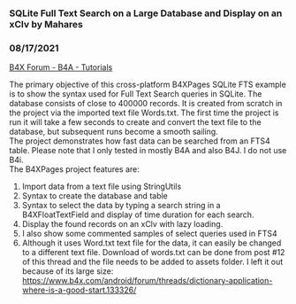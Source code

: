 ### SQLite Full Text Search on a Large Database and Display on an xClv by Mahares
### 08/17/2021
[B4X Forum - B4A - Tutorials](https://www.b4x.com/android/forum/threads/133517/)

The primary objective of this cross-platform B4XPages SQLite FTS example is to show the syntax used for Full Text Search queries in SQLite. The database consists of close to 400000 records. It is created from scratch in the project via the imported text file Words.txt. The first time the project is run it will take a few seconds to create and convert the text file to the database, but subsequent runs become a smooth sailing.  
The project demonstrates how fast data can be searched from an FTS4 table. Please note that I only tested in mostly B4A and also B4J. I do not use B4i.  
The B4XPages project features are:  

1. Import data from a text file using StringUtils
2. Syntax to create the database and table
3. Syntax to select the data by typing a search string in a B4XFloatTextField and display of time duration for each search.
4. Display the found records on an xClv with lazy loading.
5. I also show some commented samples of select queries used in FTS4
6. Although it uses Word.txt text file for the data, it can easily be changed to a different text file. Download of words.txt can be done from post #12 of this thread and the file needs to be added to assets folder. I left it out because of its large size: <https://www.b4x.com/android/forum/threads/dictionary-application-where-is-a-good-start.133326/>